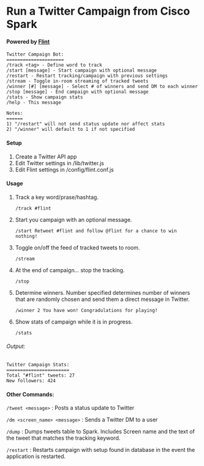 # Run a Twitter Campaign from Cisco Spark
#### Powered by [Flint](https://github.com/nmarus/flint)

```
Twitter Campaign Bot:
=====================
/track <tag> - Define word to track
/start [message] - Start campaign with optional message
/restart - Restart tracking/campaign with previous settings
/stream - Toggle in-room streaming of tracked tweets
/winner [#] [message] - Select # of winners and send DM to each winner
/stop [message] - End campaign with optional message
/stats - Show campaign stats
/help - This message

Notes:
======
1) "/restart" will not send status update nor affect stats
2) "/winner" will default to 1 if not specified
```

#### Setup

1. Create a Twitter API app
2. Edit Twitter settings in /lib/twitter.js
3. Edit Flint settings in /config/flint.conf.js

#### Usage

1. Track a key word/prase/hashtag.

    `/track #flint`

2. Start you campaign with an optional message.

    `/start Retweet #flint and follow @flint for a chance to win nothing!`

3. Toggle on/off the feed of tracked tweets to room.

    `/stream`

4. At the end of campaign... stop the tracking.

    `/stop`

5. Determine winners. Number specified determines number of winners that are randomly chosen and send them a direct message in Twitter. 

    `/winner 2 You have won! Congradulations for playing!`

6. Show stats of campaign while it is in progress.

    `/stats`

###### Output:
```
Twitter Campaign Stats:
=======================
Total "#flint" tweets: 27
New followers: 424
```

#### Other Commands:

`/tweet <message>` : Posts a status update to Twitter

`/dm <screen_name> <message>` : Sends a Twitter DM to a user

`/dump` : Dumps tweets table to Spark. Includes Screen name and the text of the tweet that matches the tracking keyword. 

`/restart` : Restarts campaign with setup found in database in the event the application is restarted.